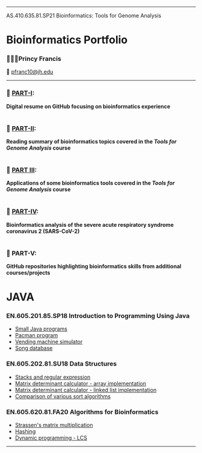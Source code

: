 ----------------------------------------------------------------------------------------------------------------------------------------------------------
AS.410.635.81.SP21  Bioinformatics: Tools for Genome Analysis
# Bioinformatics Portfolio
### 🧑🏾‍🎓Princy Francis
📧 pfranc10@jh.edu

----------------------------------------------------------------------------------------------------------------------------------------------------------


### 🧬   [PART-I](https://francisp24.github.io/digital-cv/):	
**Digital resume on GitHub focusing on bioinformatics experience** <br><br>
### 🧬   [PART-II](https://francisp24.github.io/jhu-genome-analysis-webpage/):	
**Reading summary of bioinformatics topics covered in the _Tools for Genome Analysis_ course** <br><br>
### 🧬   [PART III](https://github.com/francisp24/jhu-genome-analysis-webpage/blob/main/📝PART-III_Portfolio_PrincyFrancis.pdf):	
**Applications of some bioinformatics tools covered in the _Tools for Genome Analysis_ course** <br><br>
### 🧬   [PART-IV](https://github.com/francisp24/covid19-project/blob/main/📝PART-IV_Portfolio_PrincyFrancis.pdf):	
**Bioinformatics analysis of the severe acute respiratory syndrome coronavirus 2 (SARS-CoV-2)** <br><br>
### 🧬   PART-V:	
**GitHub repositories highlighting bioinformatics skills from additional courses/projects** <br>
# JAVA
### EN.605.201.85.SP18 Introduction to Programming Using Java
- [Small Java programs](https://github.com/francisp24/jhu-java)
- [Pacman program](https://github.com/francisp24/jhu-java-mini-project-1)
- [Vending machine simulator](https://github.com/francisp24/jhu-java-mini-project-2)
- [Song database](https://github.com/francisp24/jhu-java-mini-project-3)
### EN.605.202.81.SU18 Data Structures
- [Stacks and regular expression](https://github.com/francisp24/jhu-data-structures-lab1)
- [Matrix determinant calculator - array implementation](https://github.com/francisp24/jhu-data-structures-lab2)
- [Matrix determinant calculator - linked list implementation](https://github.com/francisp24/jhu-data-structures-lab3)
- [Comparison of various sort algorithms](https://github.com/francisp24/jhu-data-structures-lab4)
### EN.605.620.81.FA20 Algorithms for Bioinformatics
- [Strassen's matrix multiplication](https://github.com/francisp24/jhu-algos-for-bioinfo-lab1)
- [Hashing](https://github.com/francisp24/jhu-algos-for-bioinfo-lab2)
- [Dynamic programming - LCS](https://github.com/francisp24/jhu-algos-for-bioinfo-lab3)

----------------------------------------------------------------------------------------------------------------------------------------------------------

